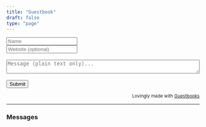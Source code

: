 ```yaml
---
title: "Guestbook"
draft: false
type: "page"
---
```


<script async src="https://guestbooks.meadow.cafe/resources/js/embed_script/641/script.js"></script> 
<div id="guestbooks___guestbook-form-container">
    <form id="guestbooks___guestbook-form" action="https://guestbooks.meadow.cafe/guestbook/641/submit" method="post">
        <div class="guestbooks___input-container">
            <input placeholder="Name" type="text" id="name" name="name" required>
        </div>
        <div class="guestbooks___input-container">
            <input placeholder="Website (optional)" type="url" id="website" name="website">
        </div>
        <div id="guestbooks___challenge-answer-container"></div>  
        <br/>
        <div class="guestbooks___input-container">
            <textarea placeholder="Message (plain text only)..." id="text" name="text" style="width: 100%; box-sizing: border-box; resize: vertical;" required></textarea>
        </div>
        <br/>
        <input type="submit" value="Submit">
        <div id="guestbooks___error-message"></div>  
    </form>
</div>
<div id="guestbooks___guestbook-made-with" style="text-align: right;">
    <small>Lovingly made with <a target="_blank" href="https://guestbooks.meadow.cafe">Guestbooks</a></small>
</div>  
<hr style="margin: 1em 0;"/>
<h3 id="guestbooks___guestbook-messages-header">Messages</h3>
<div id="guestbooks___guestbook-messages-container"></div>  
